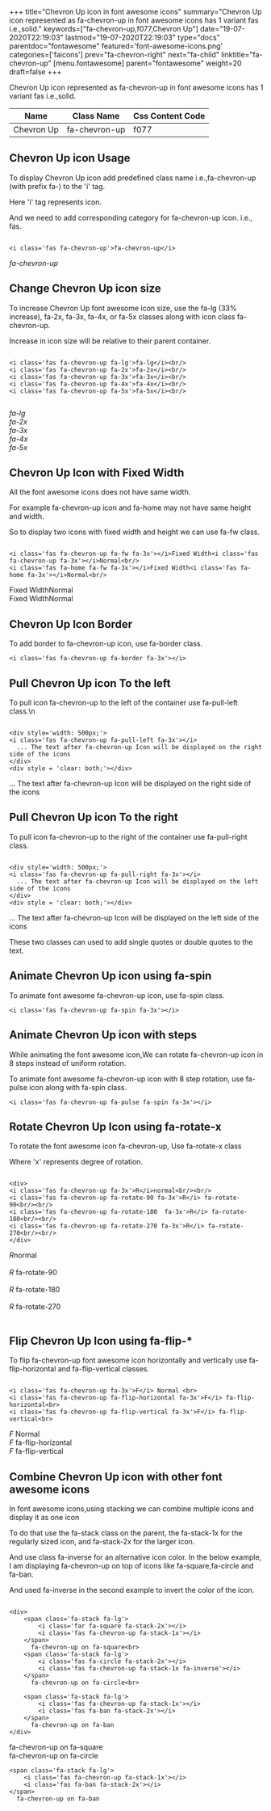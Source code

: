 +++
title="Chevron Up icon in font awesome icons"
summary="Chevron Up icon represented as fa-chevron-up in font awesome icons has 1 variant fas i.e.,solid."
keywords=["fa-chevron-up,f077,Chevron Up"]
date="19-07-2020T22:19:03"
lastmod="19-07-2020T22:19:03"
type="docs"
parentdoc="fontawesome"
featured='font-awesome-icons.png'
categories=['faicons']
prev="fa-chevron-right"
next="fa-child"
linktitle="fa-chevron-up"
[menu.fontawesome]
parent="fontawesome"
weight=20
draft=false
+++


Chevron Up icon represented as fa-chevron-up in font awesome icons has 1 variant fas i.e.,solid.

<div class='table-responsive'><table class='table'><thead><tr><th>Name</th><th>Class Name</th><th>Css Content Code</th></tr></thead><tbody><tr><td>Chevron Up</td><td>fa-chevron-up</td><td>f077</td></tr></tbody></table></div>



## Chevron Up icon Usage

To display Chevron Up icon add predefined class name i.e.,fa-chevron-up (with prefix fa-) to the 'i' tag.

Here 'i' tag represents icon.

And we need to add corresponding category for fa-chevron-up icon. i.e., fas.


```

<i class='fas fa-chevron-up'>fa-chevron-up</i>
```

<i class='fas fa-chevron-up'>fa-chevron-up</i>




## Change Chevron Up icon size
To increase Chevron Up font awesome icon size, use the fa-lg (33% increase), fa-2x, fa-3x, fa-4x, or fa-5x classes along with icon class fa-chevron-up.

Increase in icon size will be relative to their parent container. 

```

<i class='fas fa-chevron-up fa-lg'>fa-lg</i><br/>
<i class='fas fa-chevron-up fa-2x'>fa-2x</i><br/>
<i class='fas fa-chevron-up fa-3x'>fa-3x</i><br/>
<i class='fas fa-chevron-up fa-4x'>fa-4x</i><br/>
<i class='fas fa-chevron-up fa-5x'>fa-5x</i><br/>
            
```

<i class='fas fa-chevron-up fa-lg'>fa-lg</i><br/>
<i class='fas fa-chevron-up fa-2x'>fa-2x</i><br/>
<i class='fas fa-chevron-up fa-3x'>fa-3x</i><br/>
<i class='fas fa-chevron-up fa-4x'>fa-4x</i><br/>
<i class='fas fa-chevron-up fa-5x'>fa-5x</i><br/>
            



## Chevron Up Icon with Fixed Width 

All the font awesome icons does not have same width.

For example fa-chevron-up icon and fa-home may not have same height and width.

So to display two icons with fixed width and height we can use fa-fw class.


```

<i class='fas fa-chevron-up fa-fw fa-3x'></i>Fixed Width<i class='fas fa-chevron-up fa-3x'></i>Normal<br/>
<i class='fas fa-home fa-fw fa-3x'></i>Fixed Width<i class='fas fa-home fa-3x'></i>Normal<br/>
```

<i class='fas fa-chevron-up fa-fw fa-3x'></i>Fixed Width<i class='fas fa-chevron-up fa-3x'></i>Normal<br/>
<i class='fas fa-home fa-fw fa-3x'></i>Fixed Width<i class='fas fa-home fa-3x'></i>Normal<br/>



## Chevron Up Icon Border 

To add border to fa-chevron-up icon, use fa-border class.


```
<i class='fas fa-chevron-up fa-border fa-3x'></i>

```
<i class='fas fa-chevron-up fa-border fa-3x'></i>





## Pull Chevron Up icon To the left

To pull icon fa-chevron-up to the left of the container use fa-pull-left class.\n

```

<div style='width: 500px;'>
<i class='fas fa-chevron-up fa-pull-left fa-3x'></i>
  ... The text after fa-chevron-up Icon will be displayed on the right side of the icons
</div>
<div style = 'clear: both;'></div>
```

<div style='width: 500px;'>
<i class='fas fa-chevron-up fa-pull-left fa-3x'></i>
  ... The text after fa-chevron-up Icon will be displayed on the right side of the icons
</div>
<div style = 'clear: both;'></div>




## Pull Chevron Up icon To the right
To pull icon fa-chevron-up to the right of the container use fa-pull-right class.

```

<div style='width: 500px;'>
<i class='fas fa-chevron-up fa-pull-right fa-3x'></i>
  ... The text after fa-chevron-up Icon will be displayed on the left side of the icons
</div>
<div style = 'clear: both;'></div>
```

<div style='width: 500px;'>
<i class='fas fa-chevron-up fa-pull-right fa-3x'></i>
  ... The text after fa-chevron-up Icon will be displayed on the left side of the icons
</div>
<div style = 'clear: both;'></div>

These two classes can used to add single quotes or double quotes to the text.


## Animate Chevron Up icon using fa-spin
To animate font awesome fa-chevron-up icon, use fa-spin class.

```
<i class='fas fa-chevron-up fa-spin fa-3x'></i>
```
<i class='fas fa-chevron-up fa-spin fa-3x'></i>




## Animate Chevron Up icon with steps
While animating the font awesome icon,We can rotate fa-chevron-up icon in 8 steps instead of uniform rotation.

To animate font awesome fa-chevron-up icon with 8 step rotation, use fa-pulse icon along with fa-spin class.


```
<i class='fas fa-chevron-up fa-pulse fa-spin fa-3x'></i>

```
<i class='fas fa-chevron-up fa-pulse fa-spin fa-3x'></i>





## Rotate Chevron Up Icon using fa-rotate-x
To rotate the font awesome icon fa-chevron-up, Use fa-rotate-x class

Where 'x' represents degree of rotation.


```

<div>
<i class='fas fa-chevron-up fa-3x'>R</i>normal<br/><br/>
<i class='fas fa-chevron-up fa-rotate-90 fa-3x'>R</i> fa-rotate-90<br/><br/> 
<i class='fas fa-chevron-up fa-rotate-180  fa-3x'>R</i> fa-rotate-180<br/><br/> 
<i class='fas fa-chevron-up fa-rotate-270 fa-3x'>R</i> fa-rotate-270<br/><br/>
</div>
```

<div>
<i class='fas fa-chevron-up fa-3x'>R</i>normal<br/><br/>
<i class='fas fa-chevron-up fa-rotate-90 fa-3x'>R</i> fa-rotate-90<br/><br/> 
<i class='fas fa-chevron-up fa-rotate-180  fa-3x'>R</i> fa-rotate-180<br/><br/> 
<i class='fas fa-chevron-up fa-rotate-270 fa-3x'>R</i> fa-rotate-270<br/><br/>
</div>




## Flip Chevron Up Icon using fa-flip-*
To flip fa-chevron-up font awesome icon horizontally and vertically use fa-flip-horizontal and fa-flip-vertical classes. 

```

<i class='fas fa-chevron-up fa-3x'>F</i> Normal <br>
<i class='fas fa-chevron-up fa-flip-horizontal fa-3x'>F</i> fa-flip-horizontal<br>
<i class='fas fa-chevron-up fa-flip-vertical fa-3x'>F</i> fa-flip-vertical<br>
```

<i class='fas fa-chevron-up fa-3x'>F</i> Normal <br>
<i class='fas fa-chevron-up fa-flip-horizontal fa-3x'>F</i> fa-flip-horizontal<br>
<i class='fas fa-chevron-up fa-flip-vertical fa-3x'>F</i> fa-flip-vertical<br>




## Combine Chevron Up icon with other font awesome icons
In font awesome icons,using stacking we can combine multiple icons and display it as one icon 

To do that use the fa-stack class on the parent, the fa-stack-1x for the regularly sized icon, and fa-stack-2x for the larger icon.

And use class fa-inverse for an alternative icon color. 
In the below example, I am displaying fa-chevron-up on top of icons like fa-square,fa-circle and fa-ban.

And used fa-inverse in the second example to invert the color of the icon.

```

<div>
    <span class='fa-stack fa-lg'>
        <i class='far fa-square fa-stack-2x'></i>
        <i class='fas fa-chevron-up fa-stack-1x'></i>
    </span>
      fa-chevron-up on fa-square<br>
    <span class='fa-stack fa-lg'>
        <i class='fas fa-circle fa-stack-2x'></i>
        <i class='fas fa-chevron-up fa-stack-1x fa-inverse'></i>
    </span>
      fa-chevron-up on fa-circle<br>

    <span class='fa-stack fa-lg'>
        <i class='fas fa-chevron-up fa-stack-1x'></i>
        <i class='fas fa-ban fa-stack-2x'></i>
    </span>
      fa-chevron-up on fa-ban
</div>
```

<div>
    <span class='fa-stack fa-lg'>
        <i class='far fa-square fa-stack-2x'></i>
        <i class='fas fa-chevron-up fa-stack-1x'></i>
    </span>
      fa-chevron-up on fa-square<br>
    <span class='fa-stack fa-lg'>
        <i class='fas fa-circle fa-stack-2x'></i>
        <i class='fas fa-chevron-up fa-stack-1x fa-inverse'></i>
    </span>
      fa-chevron-up on fa-circle<br>

    <span class='fa-stack fa-lg'>
        <i class='fas fa-chevron-up fa-stack-1x'></i>
        <i class='fas fa-ban fa-stack-2x'></i>
    </span>
      fa-chevron-up on fa-ban
</div>






